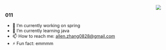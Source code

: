 <img align="right" src="https://github-readme-stats.vercel.app/api?username=Allen0828&show_icons=true&icon_color=CE1D2D&text_color=718096&bg_color=ffffff&hide_title=true" />

### 011

- 🔭 I’m currently working on spring
- 🌱 I’m currently learning java
- 📫 How to reach me: allen.zhang0828@gmail.com
- ⚡ Fun fact: emmmm
